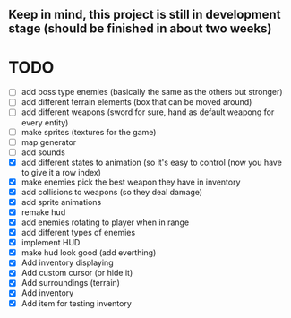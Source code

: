 ## Keep in mind, this project is still in development stage (should be finished in about two weeks)

# TODO
- [ ] add boss type enemies (basically the same as the others but stronger)
- [ ] add different terrain elements (box that can be moved around)
- [ ] add different weapons (sword for sure, hand as default weapong for every entity)
- [ ] make sprites (textures for the game)
- [ ] map generator
- [ ] add sounds
- [x] add different states to animation (so it's easy to control (now you have to give it a row index)
- [x] make enemies pick the best weapon they have in inventory 
- [x] add collisions to weapons (so they deal damage)
- [x] add sprite animations
- [x] remake hud
- [x] add enemies rotating to player when in range
- [x] add different types of enemies
- [x] implement HUD
- [x] make hud look good (add everthing)
- [x] Add inventory displaying
- [x] Add custom cursor (or hide it)
- [x] Add surroundings (terrain)
- [x] Add inventory
- [x] Add item for testing inventory
